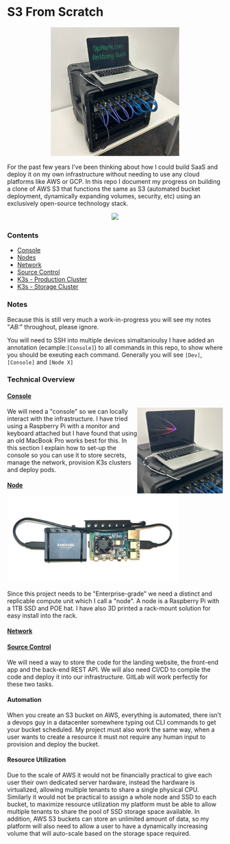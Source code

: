 # S3 From Scratch

<p align="center">
  <img width="300" src="https://raw.githubusercontent.com/anthonybudd/anthonybudd/master/img/s3.png">
</p>

For the past few years I’ve been thinking about how I could build SaaS and deploy it on my own infrastructure without needing to use any cloud platforms like AWS or GCP. In this repo I document my progress on building a clone of AWS S3 that functions the same as S3 (automated bucket deployment, dynamically expanding volumes, security, etc) using an exclusively open-source technology stack.

<p align="center">
  <img width="300" src="https://raw.githubusercontent.com/anthonybudd/s3-from-scratch/master/img/infrastructure.png">
</p>

### Contents
- [Console](./console/ReadMe.md)
- [Nodes](./node/ReadMe.md)
- [Network](./network/ReadMe.md)
- [Source Control](./gitlab/ReadMe.md)
- [K3s - Production Cluster](./k3s/production-cluster.md)
- [K3s - Storage Cluster](./k3s/storage-cluster.md)

### Notes
Because this is still very much a work-in-progress you will see my notes "_AB:_" throughout, please ignore.

You will need to SSH into multiple devices simaltanioulsy I have added an annotation (ecample:`[Console]`) to all commands in this repo, to show where you should be exeuting each command. Generally you will see `[Dev]`, `[Console]` and `[Node X]`


### Technical Overview

#### [Console](./console/ReadMe.md)
<img height="200" align="right" src="https://raw.githubusercontent.com/anthonybudd/s3-from-scratch/master/_img/console.png">
We will need a "console" so we can locally interact with the infrastructure. I have tried using a Raspberry Pi with a monitor and keyboard attached but I have found that using an old MacBook Pro works best for this. In this section I explain how to set-up the console so you can use it to store secrets, manage the network, provision K3s clusters and deploy pods.

#### [Node](./node/ReadMe.md)
<img height="200" src="https://raw.githubusercontent.com/anthonybudd/s3-from-scratch/master/_img/node.png">

Since this project needs to be "Enterprise-grade" we need a distinct and replicable compute unit which I call a "node". A node is a Raspberry Pi with a 1TB SSD and POE hat. I have also 3D printed a rack-mount solution for easy install into the rack. 

#### [Network](./network/ReadMe.md)

#### [Source Control](./gitlab/ReadMe.md)
We will need a way to store the code for the landing website, the front-end app and the back-end REST API. We  will also need CI/CD to compile the code and deploy it into our infrastructure. GitLab will work perfectly for these two tasks.

#### Automation
When you create an S3 bucket on AWS, everything is automated, there isn’t a devops guy in a datacenter somewhere typing out CLI commands to get your bucket scheduled. My project must also work the same way, when a user wants to create a resource it must not require any human input to provision and deploy the bucket.

#### Resource Utilization
Due to the scale of AWS it would not be financially practical to give each user their own dedicated server hardware, instead the hardware is virtualized, allowing multiple tenants to share a single physical CPU. Similarly it would not be practical to assign a whole node and SSD to each bucket, to maximize resource utilization my platform must be able to allow multiple tenants to share the pool of SSD storage space available. In addition, AWS S3 buckets can store an unlimited amount of data, so my platform will also need to allow a user to have a dynamically increasing volume that will auto-scale based on the storage space required.

